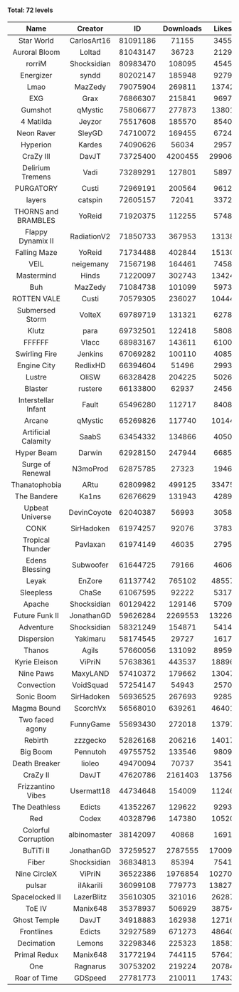 #### Total: 72 levels

| Name | Creator | ID | Downloads | Likes |
|:---:|:---:|:---:|:---:|:---:|
| Star World | CarlosArt16 | 81091186 | 71155 | 3455
| Auroral Bloom | Loltad | 81043147 | 36723 | 2129
| rorriM | Shocksidian | 80983470 | 108095 | 4545
| Energizer | syndd | 80202147 | 185948 | 9279
| Lmao | MazZedy | 79075904 | 269811 | 13742
| EXG | Grax | 76866307 | 215841 | 9697
| Gumshot | qMystic | 75806677 | 277873 | 13801
| 4 Matilda | Jeyzor | 75517608 | 185570 | 8540
| Neon Raver | SleyGD | 74710072 | 169455 | 6724
| Hyperion | Kardes | 74090626 | 56034 | 2957
| CraZy III | DavJT | 73725400 | 4200455 | 299060
| Delirium Tremens | Vadi | 73289291 | 127801 | 5897
| PURGATORY | Custi | 72969191 | 200564 | 9612
| layers | catspin | 72605157 | 72041 | 3372
| THORNS and BRAMBLES | YoReid | 71920375 | 112255 | 5748
| Flappy Dynamix II | RadiationV2 | 71850733 | 367953 | 13138
| Falling Maze | YoReid | 71734488 | 402844 | 15130
| VEIL | neigemany | 71567198 | 164461 | 7458
| Mastermind | Hinds | 71220097 | 302743 | 13424
| Buh | MazZedy | 71084738 | 101099 | 5973
| ROTTEN VALE | Custi | 70579305 | 236027 | 10444
| Submersed Storm |  VolteX | 69789719 | 131321 | 6278
| Klutz | para | 69732501 | 122418 | 5808
| FFFFFF | Vlacc | 68983167 | 143611 | 6100
| Swirling Fire | Jenkins | 67069282 | 100110 | 4085
| Engine City | RedlixHD | 66394604 | 51496 | 2993
| Lustre | OliSW | 66328428 | 204225 | 5026
| Blaster | rustere | 66133800 | 62937 | 2456
| Interstellar Infant | Fault | 65496280 | 112717 | 8408
| Arcane | qMystic | 65269826 | 117740 | 10144
| Artificial Calamity | SaabS | 63454332 | 134866 | 4050
| Hyper Beam | Darwin | 62928150 | 247944 | 6685
| Surge of Renewal | N3moProd | 62875785 | 27323 | 1946
| Thanatophobia | ARtu | 62809982 | 499125 | 33475
| The Bandere | Ka1ns | 62676629 | 131943 | 4289
| Upbeat Universe | DevinCoyote | 62040387 | 56993 | 3058
| CONK | SirHadoken | 61974257 | 92076 | 3783
| Tropical Thunder | Pavlaxan | 61974149 | 46035 | 2795
| Edens Blessing | Subwoofer | 61644725 | 79166 | 4606
| Leyak | EnZore | 61137742 | 765102 | 48557
| Sleepless | ChaSe | 61067595 | 92222 | 5317
| Apache | Shocksidian | 60129422 | 129146 | 5709
| Future Funk II | JonathanGD | 59626284 | 2269553 | 132260
| Adventure | Shocksidian | 58321249 | 154871 | 5414
| Dispersion | Yakimaru | 58174545 | 29727 | 1617
| Thanos | Agils | 57660056 | 131092 | 8959
| Kyrie Eleison | ViPriN | 57638361 | 443537 | 18896
| Nine Paws | MaxyLAND | 57410372 | 179662 | 13047
| Convection | VoidSquad | 57254147 | 54943 | 2570
| Sonic Boom | SirHadoken | 56936525 | 267693 | 9285
| Magma Bound | ScorchVx | 56568010 | 639261 | 46401
| Two faced agony | FunnyGame | 55693430 | 272018 | 13797
| Rebirth | zzzgecko | 52826168 | 206216 | 14017
| Big Boom | Pennutoh | 49755752 | 133546 | 9809
| Death Breaker | lioleo | 49470094 | 70737 | 3541
| CraZy II | DavJT | 47620786 | 2161403 | 137560
| Frizzantino Vibes | Usermatt18 | 44734648 | 154009 | 11246
| The Deathless | Edicts | 41352267 | 129622 | 9293
| Red | Codex | 40328796 | 147380 | 10520
| Colorful Corruption | albinomaster | 38142097 | 40868 | 1691
| BuTiTi II | JonathanGD | 37259527 | 2787555 | 170095
| Fiber | Shocksidian | 36834813 | 85394 | 7541
| Nine CircleX | ViPriN | 36522386 | 1976854 | 102705
| pulsar | iIAkariIi | 36099108 | 779773 | 138279
| Spacelocked II | LazerBlitz | 35610305 | 321016 | 26287
| ToE IV  | Manix648 | 35378937 | 506929 | 38754
| Ghost Temple | DavJT | 34918883 | 162938 | 12716
| Frontlines | Edicts | 32927589 | 671273 | 48640
| Decimation | Lemons | 32298346 | 225323 | 18581
| Primal Redux | Manix648 | 31772194 | 744115 | 57641
| One | Ragnarus | 30753202 | 219224 | 20784
| Roar of Time | GDSpeed | 27781773 | 210011 | 17433
